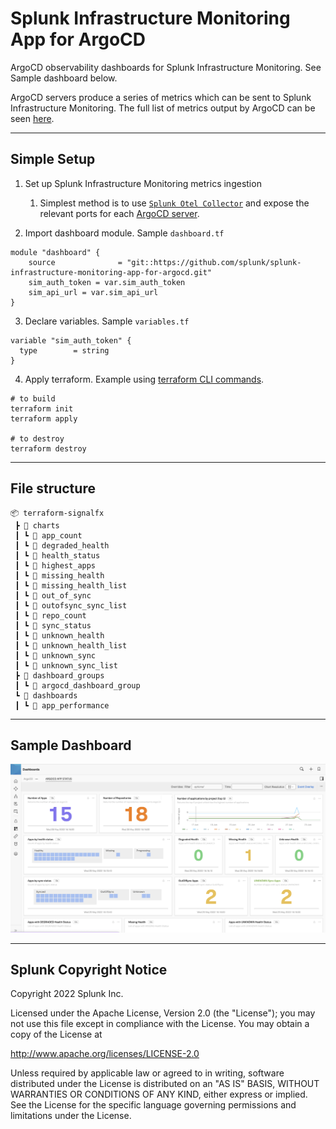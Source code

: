# Splunk Infrastructure Monitoring App for ArgoCD
ArgoCD observability dashboards for Splunk Infrastructure Monitoring. See Sample dashboard below.

ArgoCD servers produce a series of metrics which can be sent to Splunk Infrastructure Monitoring. The full list of metrics output by ArgoCD can be seen [here](https://argo-cd.readthedocs.io/en/stable/operator-manual/metrics/).

***
## Simple Setup
1. Set up Splunk Infrastructure Monitoring metrics ingestion
    1. Simplest method is to use [`Splunk Otel Collector`](https://github.com/signalfx/splunk-otel-collector) and expose the relevant ports for each [ArgoCD server](https://argo-cd.readthedocs.io/en/stable/operator-manual/metrics/).

2. Import dashboard module. Sample `dashboard.tf`
```
module "dashboard" {
    source              = "git::https://github.com/splunk/splunk-infrastructure-monitoring-app-for-argocd.git"
    sim_auth_token = var.sim_auth_token
    sim_api_url = var.sim_api_url
}
```
3. Declare variables. Sample `variables.tf`
```
variable "sim_auth_token" {
  type        = string
}
```
4. Apply terraform. Example using [terraform CLI commands](https://www.terraform.io/cli).
```
# to build
terraform init
terraform apply

# to destroy
terraform destroy
```
***
## File structure
```
📦 terraform-signalfx
 ┣ 📂 charts
 ┃ ┗ 📂 app_count
 ┃ ┗ 📂 degraded_health
 ┃ ┗ 📂 health_status
 ┃ ┗ 📂 highest_apps
 ┃ ┗ 📂 missing_health
 ┃ ┗ 📂 missing_health_list
 ┃ ┗ 📂 out_of_sync
 ┃ ┗ 📂 outofsync_sync_list
 ┃ ┗ 📂 repo_count
 ┃ ┗ 📂 sync_status
 ┃ ┗ 📂 unknown_health
 ┃ ┗ 📂 unknown_health_list
 ┃ ┗ 📂 unknown_sync
 ┃ ┗ 📂 unknown_sync_list
 ┣ 📂 dashboard_groups
 ┃ ┗ 📂 argocd_dashboard_group
 ┗ 📂 dashboards
 ┃ ┗ 📂 app_performance
```
***

## Sample Dashboard
<img src="./images/dashboard.png" width="800">

***
## Splunk Copyright Notice

Copyright 2022 Splunk Inc.

Licensed under the Apache License, Version 2.0 (the "License"); you may not use this file except in compliance with the License. You may obtain a copy of the License at

http://www.apache.org/licenses/LICENSE-2.0

Unless required by applicable law or agreed to in writing, software distributed under the License is distributed on an "AS IS" BASIS, WITHOUT WARRANTIES OR CONDITIONS OF ANY KIND, either express or implied. See the License for the specific language governing permissions and limitations under the License.
